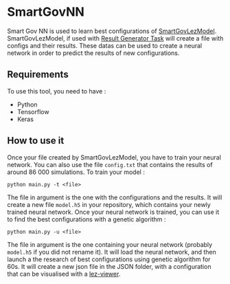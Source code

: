 # SmartGovNN

Smart Gov NN is used to learn best configurations of [SmartGovLezModel](https://github.com/AlbanFl/SmartGovLezModel). SmartGovLezModel, if used with [Result Generator Task](https://github.com/AlbanFl/SmartGovLezModel/tree/master/Extended_doc#result-generator-run) will create a file with configs and their results. These datas can be used to create a neural network in order to predict the results of new configurations.

## Requirements

To use this tool, you need to have :
- Python
- Tensorflow
- Keras

## How to use it

Once your file created by SmartGovLezModel, you have to train your neural network. You can also use the file `config.txt` that contains the results of around 86 000 simulations. To train your model :

`python main.py -t <file>`

The file in argument is the one with the configurations and the results. It will create a new file `model.h5` in your repository, which contains your newly trained neural network.
Once your neural network is trained, you can use it to find the best configurations with a genetic algorithm :

`python main.py -u <file>`

The file in argument is the one containing your neural network (probably `model.h5` if you did not rename it). It will load the neural network, and then launch a the research of best configurations using genetic algorithm for 60s. It will create a new json file in the JSON folder, with a configuration that can be visualised with a [lez-viewer](https://github.com/smartgov-liris/lez-viewer-Thomas).
